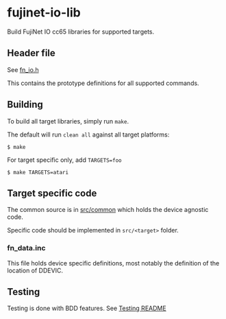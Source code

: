 # fujinet-io-lib

Build FujiNet IO cc65 libraries for supported targets.

## Header file

See [fn_io.h](src/common/inc/fn_io.h)

This contains the prototype definitions for all supported commands.

## Building

To build all target libraries, simply run `make`.

The default will run `clean all` against all target platforms:

```shell
$ make
```

For target specific only, add `TARGETS=foo`

```shell
$ make TARGETS=atari
```

## Target specific code

The common source is in [src/common](src/common/) which holds the device agnostic code.

Specific code should be implemented in `src/<target>` folder.

### fn_data.inc

This file holds device specific definitions, most notably the definition of the location of DDEVIC.

## Testing

Testing is done with BDD features. See [Testing README](testing/bdd-testing/README.md)
